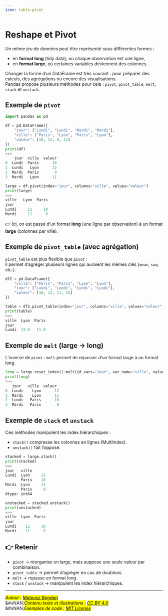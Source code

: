 ```yaml
---
icon: table-pivot
---
```


# Reshape et Pivot

Un même jeu de données peut être représenté sous différentes formes :

* en **format long** (tidy data), où chaque observation est une ligne,
* en **format large**, où certaines variables deviennent des colonnes.

Changer la forme d’un DataFrame est très courant : pour préparer des calculs, des agrégations ou encore des visualisations.\
Pandas propose plusieurs méthodes pour cela : `pivot`, `pivot_table`, `melt`, `stack` et `unstack`.

## Exemple de `pivot`

```python
import pandas as pd

df = pd.DataFrame({
    "jour": ["Lundi", "Lundi", "Mardi", "Mardi"],
    "ville": ["Paris", "Lyon", "Paris", "Lyon"],
    "valeur": [10, 12, 9, 11]
})
print(df)
>>>
    jour  ville  valeur
0  Lundi  Paris      10
1  Lundi   Lyon      12
2  Mardi  Paris       9
3  Mardi   Lyon      11

large = df.pivot(index="jour", columns="ville", values="valeur")
print(large)
>>>
ville   Lyon  Paris
jour                
Lundi     12     10
Mardi     11      9
```

👉 Ici, on est passé d’un format **long** (une ligne par observation) à un format **large** (colonnes par ville).

## Exemple de `pivot_table` (avec agrégation)

`pivot_table` est plus flexible que `pivot` :\
il permet d’agréger plusieurs lignes qui auraient les mêmes clés (`mean`, `sum`, etc.).

```python
df2 = pd.DataFrame({
    "ville": ["Paris", "Paris", "Lyon", "Lyon"],
    "jour": ["Lundi", "Lundi", "Lundi", "Lundi"],
    "valeur": [10, 12, 11, 15]
})

table = df2.pivot_table(index="jour", columns="ville", values="valeur", aggfunc="mean")
print(table)
>>>
ville  Lyon  Paris
jour              
Lundi  13.0   11.0
```

## Exemple de `melt` (large → long)

L’inverse de `pivot` : `melt` permet de repasser d’un format large à un format long.

```python
long = large.reset_index().melt(id_vars="jour", var_name="ville", value_name="valeur")
print(long)
>>>
   jour   ville  valeur
0  Lundi    Lyon      12
1  Mardi    Lyon      11
2  Lundi   Paris      10
3  Mardi   Paris       9
```

## Exemple de `stack` et `unstack`

Ces méthodes manipulent les index hiérarchiques :

* `stack()` compresse les colonnes en lignes (MultiIndex).
* `unstack()` fait l’opposé.

```python
stacked = large.stack()
print(stacked)
>>>
jour   ville
Lundi  Lyon     12
       Paris    10
Mardi  Lyon     11
       Paris     9
dtype: int64

unstacked = stacked.unstack()
print(unstacked)
>>>
ville  Lyon  Paris
jour              
Lundi    12     10
Mardi    11      9
```

## 👉 Retenir

* `pivot` → réorganise en large, mais suppose une seule valeur par combinaison.
* `pivot_table` → permet d’agréger en cas de doublons.
* `melt` → repasse en format long.
* `stack` / `unstack` → manipulent les index hiérarchiques.

***

_<mark style="color:$info;">Auteur :</mark>_ [_<mark style="color:$info;">Mateusz Bogdan</mark>_](https://matbog.github.io/)\
&#xNAN;_<mark style="color:$info;">Contenu texte et illustrations :</mark>_ [_<mark style="color:$info;">CC BY 4.0</mark>_](https://creativecommons.org/licenses/by/4.0/)\
&#xNAN;_<mark style="color:$info;">Exemples de code :</mark>_ [_<mark style="color:$info;">MIT License</mark>_](https://opensource.org/licenses/MIT)

